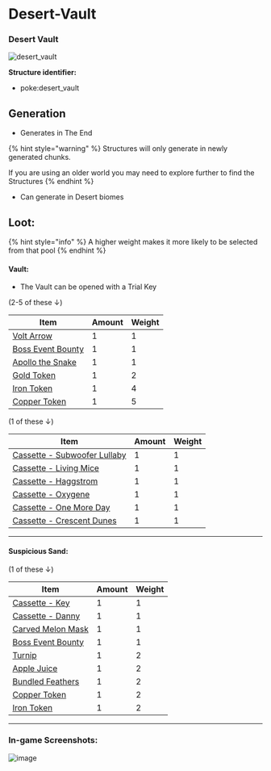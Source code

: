 # Desert-Vault

### Desert Vault

![desert\_vault](https://github.com/ItsMePok/PFE/assets/136857747/e0b6c856-a0cf-4ee6-a0bd-e400a0c41980)

**Structure identifier:**

* poke:desert\_vault

## Generation

* Generates in The End

{% hint style="warning" %}
Structures will only generate in newly generated chunks.&#x20;

If you are using an older world you may need to explore further to find the Structures
{% endhint %}

* Can generate in Desert biomes

## Loot:

{% hint style="info" %}
A higher weight makes it more likely to be selected from that pool
{% endhint %}

#### **Vault:**

* The Vault can be opened with a Trial Key

(2-5 of these ↓)

| Item                                                                        | Amount | Weight |
| --------------------------------------------------------------------------- | ------ | ------ |
| [Volt Arrow](https://pfewiki.gitbook.io/home/weapons/arrows/volt-arrow)     | 1      | 1      |
| [Boss Event Bounty](https://github.com/ItsMePok/PFE/wiki/Boss-Event-Bounty) | 1      | 1      |
| [Apollo the Snake](https://github.com/ItsMePok/PFE/wiki/Apollo-The-Snake)   | 1      | 1      |
| [Gold Token](https://pfewiki.gitbook.io/home/items/tokens/gold-token)       | 1      | 2      |
| [Iron Token](https://pfewiki.gitbook.io/home/items/tokens/iron-token)       | 1      | 4      |
| [Copper Token](https://pfewiki.gitbook.io/home/items/tokens/copper-token)   | 1      | 5      |

(1 of these ↓)

| Item                                                                                           | Amount | Weight |
| ---------------------------------------------------------------------------------------------- | ------ | ------ |
| [Cassette - Subwoofer Lullaby](https://github.com/ItsMePok/PFE/wiki/Cassette-SubwooferLullaby) | 1      | 1      |
| [Cassette - Living Mice](https://github.com/ItsMePok/PFE/wiki/Cassette-LivingMice)             | 1      | 1      |
| [Cassette - Haggstrom](https://github.com/ItsMePok/PFE/wiki/Cassette-Haggstrom)                | 1      | 1      |
| [Cassette - Oxygene](https://github.com/ItsMePok/PFE/wiki/Cassette-Oxygene)                    | 1      | 1      |
| [Cassette - One More Day](https://github.com/ItsMePok/PFE/wiki/Cassette-OneMoreDay)            | 1      | 1      |
| [Cassette - Crescent Dunes](https://github.com/ItsMePok/PFE/wiki/Cassette-CrescentDunes)       | 1      | 1      |

***

#### **Suspicious Sand:**

(1 of these ↓)

| Item                                                                        | Amount | Weight |
| --------------------------------------------------------------------------- | ------ | ------ |
| [Cassette - Key](https://github.com/ItsMePok/PFE/wiki/Cassette-Key)         | 1      | 1      |
| [Cassette - Danny](https://github.com/ItsMePok/PFE/wiki/Cassette-Danny)     | 1      | 1      |
| [Carved Melon Mask](https://github.com/ItsMePok/PFE/wiki/Carved-Melon-Mask) | 1      | 1      |
| [Boss Event Bounty](https://github.com/ItsMePok/PFE/wiki/Boss-Event-Bounty) | 1      | 1      |
| [Turnip](https://github.com/ItsMePok/PFE/wiki/Turnip)                       | 1      | 2      |
| [Apple Juice](https://github.com/ItsMePok/PFE/wiki/Apple-Juice)             | 1      | 2      |
| [Bundled Feathers](https://github.com/ItsMePok/PFE/wiki/Bundled-Feathers)   | 1      | 2      |
| [Copper Token](https://pfewiki.gitbook.io/home/items/tokens/copper-token)   | 1      | 2      |
| [Iron Token](https://pfewiki.gitbook.io/home/items/tokens/iron-token)       | 1      | 2      |

***

### In-game Screenshots:

![image](https://github.com/ItsMePok/PFE/assets/136857747/5f711b58-4f41-4afe-8d23-59f6ca24e5cc)
